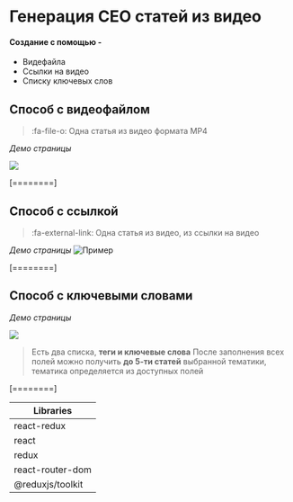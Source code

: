 # Генерация СЕО статей из видео

#### Создание с помощью -
- Видефайла
- Ссылки на видео
- Списку ключевых слов

## Способ с видеофайлом
>  :fa-file-o:  Одна статья из видео формата MP4  

*Демо страницы*


![](https://i.ibb.co/7VH6ZwT/Screenshot-from-2022-09-07-19-00-52.png)


[========]

## Способ с ссылкой
> :fa-external-link: Одна статья из видео, из ссылки на видео 

*Демо страницы*
![Пример](https://i.ibb.co/fQNpzzH/Screenshot-from-2022-09-07-19-02-22.png "Пример")

[========]

## Способ  с ключевыми словами
*Демо страницы*

![](https://i.ibb.co/hfh5QBL/Screenshot-from-2022-09-07-17-49-58.png)

> Есть два списка,  **теги и ключевые слова**
После заполнения всех полей можно получить **до 5-ти статей** выбранной тематики,
тематика определяется из доступных полей

[========]




| Libraries |        
| ------ |
|react-redux|
|react|
|redux|
|react-router-dom|
|@reduxjs/toolkit|